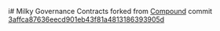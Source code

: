 i# Milky Governance Contracts
forked from [Compound](https://github.com/compound-finance/compound-protocol) commit [3affca87636eecd901eb43f81a4813186393905d](https://github.com/compound-finance/compound-protocol/tree/3affca87636eecd901eb43f81a4813186393905d)